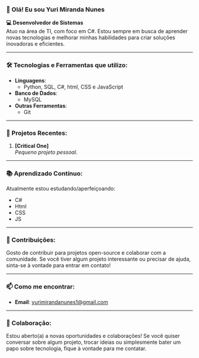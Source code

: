 ### 👋 Olá! Eu sou Yuri Miranda Nunes

**💻 Desenvolvedor de Sistemas**  
Atuo na área de TI, com foco em C#. Estou sempre em busca de aprender novas tecnologias e melhorar minhas habilidades para criar soluções inovadoras e eficientes.

---

### 🛠️ Tecnologias e Ferramentas que utilizo:

- **Linguagens**: 
  - Python, SQL, C#, html, CSS e JavaScript
- **Banco de Dados**: 
  - MySQL
- **Outras Ferramentas**: 
  - Git

---

### 🎯 Projetos Recentes:

1. **[Critical One]**  
   _Pequeno projeto pessoal._  
---

### 📚 Aprendizado Contínuo:

Atualmente estou estudando/aperfeiçoando:  
- C#
- Html
- CSS
- JS
---

### 🌱 Contribuições:

Gosto de contribuir para projetos open-source e colaborar com a comunidade. Se você tiver algum projeto interessante ou precisar de ajuda, sinta-se à vontade para entrar em contato!

---

### 📫 Como me encontrar:

- **Email**: yurimirandanunes1@gmail.com  

---

### 🤝 Colaboração:

Estou aberto(a) a novas oportunidades e colaborações! Se você quiser conversar sobre algum projeto, trocar ideias ou simplesmente bater um papo sobre tecnologia, fique à vontade para me contatar.
